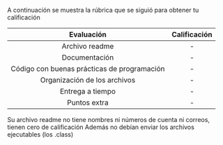 A continuación se muestra la rúbrica que se siguió para obtener tu calificación 

| Evaluación | Calificación |
|:-----------:|:--------:|
| Archivo readme |  - |
| Documentación |  -  |
| Código con buenas prácticas de programación |  -  |
| Organización de los archivos | -  |
| Entrega a tiempo |  - |
| Puntos extra |  - |

Su archivo readme no tiene nombres ni números de cuenta ni correos, tienen cero de calificación 
Además no debían enviar los archivos ejecutables (los .class)